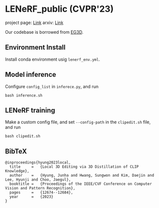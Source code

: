 # LENeRF_public (CVPR'23)

project page: [Link](https://lenerf.github.io/)
arxiv: [Link](https://arxiv.org/abs/2306.12570)




Our codebase is borrowed from [EG3D](https://github.com/NVlabs/eg3d).

## Environment Install
Install conda environment usig `lenerf_env.yml`.

## Model inference
Configure `config_list` in `inferece.py`, and run 

```
bash inference.sh
```

## LENeRF training
Make a custom config file, and set `--config-path` in the `clipedit.sh` file, and run 
```
bash clipedit.sh
```

## BibTeX
```
@inproceedings{hyung2023local,
  title     =   {Local 3D Editing via 3D Distillation of CLIP Knowledge},
  author    =   {Hyung, Junha and Hwang, Sungwon and Kim, Daejin and Lee, Hyunji and Choo, Jaegul},
  booktitle =   {Proceedings of the IEEE/CVF Conference on Computer Vision and Pattern Recognition},
  pages     =   {12674--12684},
  year      =   {2023}
}
```
